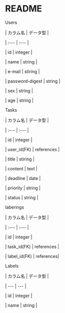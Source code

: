 # README
Users

| カラム名 | データ型 |

  | :--- | :--- |

  | id | integer |

  | name | string |

  | e-mail | stiring |

  | password-digest | string |

  | sex | string |
  
  | age | string |
  

Tasks

| カラム名 | データ型 |

  | :--- | :--- |

  | id | integer |

  | user_id(FK) | references |

  | title | stiring |

  | content | text |

  | deadline | date |

  | priority | string |

  | status | string |
  

laberings

| カラム名 | データ型 |

  | :--- | :--- |

  | id | integer |

  | task_id(FK) | references |

  | label_id(FK) | references|
  

Labels

  | カラム名 | データ型 |

  | --- | --- |

  | id | integer |

  | name | string |


